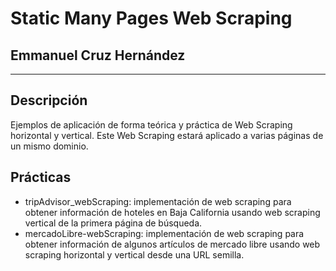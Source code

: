 # Static Many Pages Web Scraping
## Emmanuel Cruz Hernández

----

## Descripción

Ejemplos de aplicación de forma teórica y práctica de Web Scraping horizontal y vertical. Este Web Scraping estará aplicado a varias páginas de un mismo dominio.

## Prácticas

* tripAdvisor_webScraping: implementación de web scraping para obtener información de hoteles en Baja California usando web scraping vertical de la primera página de búsqueda.
* mercadoLibre-webScraping: implementación de web scraping para obtener información de algunos artículos de mercado libre usando web scraping horizontal y vertical desde una URL semilla.
